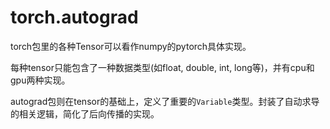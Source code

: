 # torch.autograd

torch包里的各种Tensor可以看作numpy的pytorch具体实现。

每种tensor只能包含了一种数据类型(如float, double, int, long等)，并有cpu和gpu两种实现。

autograd包则在tensor的基础上，定义了重要的`Variable`类型。封装了自动求导的相关逻辑，简化了后向传播的实现。